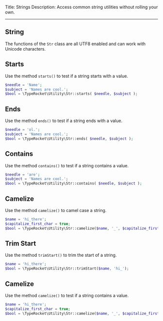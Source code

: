 Title: Strings
Description: Access common string utilities without rolling your own.

---

## String

The functions of the `Str` class are all UTF8 enabled and can work with Unicode characters.

## Starts

Use the method `starts()` to test if a string starts with a value.  

```php
$needle = 'Name';
$subject = 'Names are cool.';
$bool = \TypeRocket\Utility\Str::starts( $needle, $subject );
```

## Ends

Use the method `ends()` to test if a string ends with a value.  

```php
$needle = 'ol.';
$subject = 'Names are cool.';
$bool = \TypeRocket\Utility\Str::ends( $needle, $subject );
```

## Contains

Use the method `contains()` to test if a string contains a value.  

```php
$needle = 'are';
$subject = 'Names are cool.';
$bool = \TypeRocket\Utility\Str::contains( $needle, $subject );
```

## Camelize

Use the method `camelize()` to camel case a string.  

```php
$name = 'hi_there';
$capitalize_first_char = true;
$bool = \TypeRocket\Utility\Str::camelize($name, '_', $capitalize_first_char);
```


## Trim Start

Use the method `trimStart()` to trim the start of a string.  

```php
$name = 'hi_there';
$bool = \TypeRocket\Utility\Str::trimStart($name, 'hi_');
```


## Camelize

Use the method `camelize()` to test if a string contains a value.  

```php
$name = 'hi_there';
$capitalize_first_char = true;
$bool = \TypeRocket\Utility\Str::camelize($name, '_', $capitalize_first_char);
```